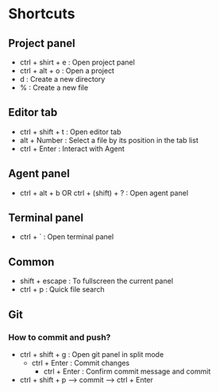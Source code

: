 # Shortcuts

## Project panel
- ctrl + shirt + e : Open project panel
- ctrl + alt + o :  Open a project
- d : Create a new directory
- % : Create a new file

## Editor tab
- ctrl + shift + t : Open editor tab
- alt + Number : Select a file by its position in the tab list
- ctrl + Enter : Interact with Agent

## Agent panel
- ctrl + alt + b OR ctrl + (shift) + ? : Open agent panel

## Terminal panel
- ctrl + ` : Open terminal panel

## Common
- shift + escape : To fullscreen the current panel
- ctrl + p : Quick file search

## Git
### How to commit and push?
- ctrl + shift + g : Open git panel in split mode
  - ctrl + Enter : Commit changes
    - ctrl + Enter : Confirm commit message and commit
- ctrl + shift + p --> commit --> ctrl + Enter
